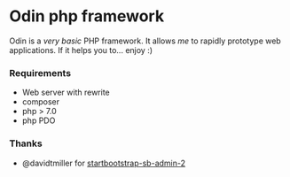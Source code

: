 Odin php framework
====

Odin is a *very basic* PHP framework. 
It allows _*me*_ to rapidly prototype web applications. 
If it helps you to... enjoy :)


### Requirements

* Web server with rewrite
* composer
* php > 7.0 
* php PDO

### Thanks

* @davidtmiller for [startbootstrap-sb-admin-2](https://github.com/BlackrockDigital/startbootstrap-sb-admin-2)

